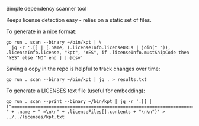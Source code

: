 Simple dependency scanner tool

Keeps license detection easy - relies on a static set of files.

To generate in a nice format:

```
go run . scan --binary ~/bin/kpt | \
  jq -r '.[] | [.name, (.licenseInfo.licenseURLs | join(" ")), .licenseInfo.license, "kpt", "YES", if .licenseInfo.mustShipCode then  "YES" else "NO" end ] | @csv'
```

Saving a copy in the repo is helpful to track changes over time:

```
go run . scan --binary ~/bin/kpt | jq . > results.txt
```

To generate a LICENSES text file (useful for embedding):

```
go run . scan --print --binary ~/bin/kpt | jq -r '.[] | ("================================================================================\n= " + .name + " =\n\n" + .licenseFiles[].contents + "\n\n")' > ../../licenses/kpt.txt
```